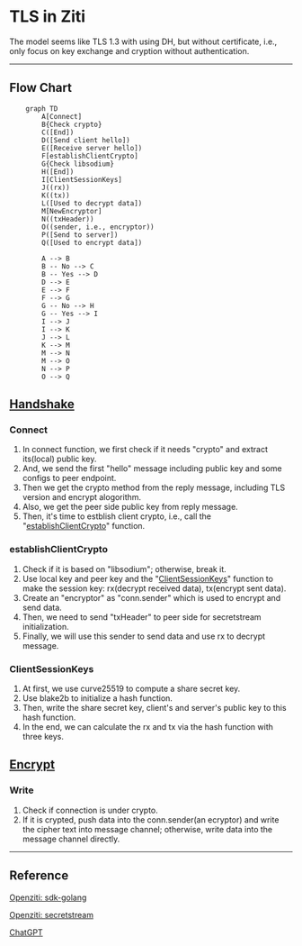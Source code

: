 # TLS in Ziti

The model seems like TLS 1.3 with using DH, but without certificate, i.e., only focus on key exchange and cryption without authentication.

---

## Flow Chart

```mermaid
    graph TD
        A[Connect]
        B{Check crypto}
        C([End])
        D([Send client hello])
        E([Receive server hello])
        F[establishClientCrypto]
        G{Check libsodium}
        H([End])
        I[ClientSessionKeys]
        J((rx))
        K((tx))
        L([Used to decrypt data])
        M[NewEncryptor]
        N((txHeader))
        O((sender, i.e., encryptor))
        P([Send to server])
        Q([Used to encrypt data])

        A --> B
        B -- No --> C
        B -- Yes --> D
        D --> E
        E --> F
        F --> G
        G -- No --> H
        G -- Yes --> I
        I --> J
        I --> K
        J --> L
        K --> M
        M --> N
        M --> O
        N --> P
        O --> Q
```

## [Handshake](handshake.md)

### Connect

1. In connect function, we first check if it needs "crypto" and extract its(local) public key.
2. And, we send the first "hello" message including public key and some configs to peer endpoint.
3. Then we get the crypto method from the reply message, including TLS version and encrypt alogorithm.
4. Also, we get the peer side public key from reply message.
5. Then, it's time to estblish client crypto, i.e., call the "[establishClientCrypto](#establishclientcrypto)" function.

### establishClientCrypto

1. Check if it is based on "libsodium"; otherwise, break it.
2. Use local key and peer key and the "[ClientSessionKeys](#clientsessionkeys)" function to make the session key: rx(decrypt received data), tx(encrypt sent data).
3. Create an "encryptor" as "conn.sender" which is used to encrypt and send data.
4. Then, we need to send "txHeader" to peer side for secretstream initialization.
5. Finally, we will use this sender to send data and use rx to decrypt message.

### ClientSessionKeys

1. At first, we use curve25519 to compute a share secret key.
2. Use blake2b to initialize a hash function.
3. Then, write the share secret key, client's and server's public key to this hash function.
4. In the end, we can calculate the rx and tx via the hash function with three keys.

## [Encrypt](encrypt.md)

### Write

1. Check if connection is under crypto.
2. If it is crypted, push data into the conn.sender(an ecryptor) and write the cipher text into message channel; otherwise, write data into the message channel directly.

---

## Reference

[Openziti: sdk-golang](https://github.com/openziti/sdk-golang)

[Openziti: secretstream](https://github.com/openziti/secretstream)

[ChatGPT](https://openai.com/chatgpt/)
